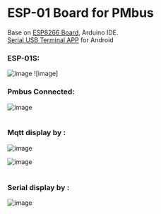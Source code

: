 # ESP-01 Board for PMbus

Base on [ESP8266 Board](https://github.com/Dafeng1980/AtmegaBoards), Arduino IDE.  <br/> 
 [Serial USB Terminal APP](https://play.google.com/store/apps/details?id=de.kai_morich.serial_usb_terminal&hl=en "https://play.google.com/store/apps/details?id=de.kai_morich.serial_usb_terminal&hl=en") for Android    <br/>
 ### ESP-01S: <br/>
 
![image](https://github.com/Dafeng1980/PowerPMbusTools/raw/master/doc/esp-01s.jpg) ![image] <br/>

### Pmbus Connected:  <br/>

![image](https://github.com/Dafeng1980/PowerPMbusTools/raw/master/doc/connected.jpg)  <br/> <br/>

### Mqtt display by :  <br/>

![image](https://github.com/Dafeng1980/PowerPMbusTools/raw/master/doc/Mqtt_Phone.jpg)  

![image](https://github.com/Dafeng1980/PowerPMbusTools/raw/master/doc/pmbus_Mqtt.png)  <br/> <br/>

### Serial display by :  <br/>

![image](https://github.com/Dafeng1980/PowerPMbusTools/raw/master/doc/pmbus_Serial.png)   <br/> <br/>


